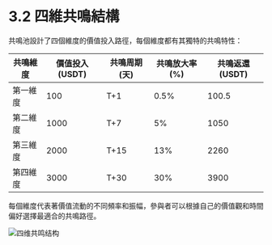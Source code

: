 # 3.2 四維共鳴結構

共鳴池設計了四個維度的價值投入路徑，每個維度都有其獨特的共鳴特性：

| 共鳴維度 | 價值投入(USDT) | 共鳴周期(天) | 共鳴放大率(%) | 共鳴返還(USDT) |
|---------|---------------|-------------|---------------|---------------|
| 第一維度 | 100          | T+1         | 0.5%          | 100.5         |
| 第二維度 | 1000         | T+7         | 5%            | 1050          |
| 第三維度 | 2000         | T+15        | 13%           | 2260          |
| 第四維度 | 3000         | T+30        | 30%           | 3900          |

每個維度代表著價值流動的不同頻率和振幅，參與者可以根據自己的價值觀和時間偏好選擇最適合的共鳴路徑。

![四维共鸣结构](/images/图2.svg)
